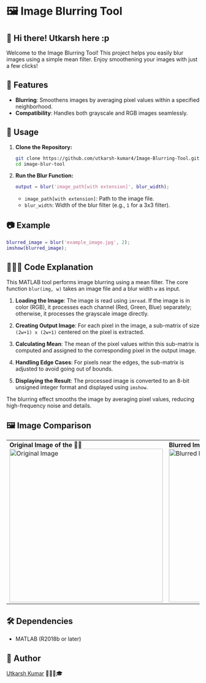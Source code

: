 # 🖼️ Image Blurring Tool

## 👋 Hi there! Utkarsh here :p
Welcome to the Image Blurring Tool! This project helps you easily blur images using a simple mean filter. Enjoy smoothening your images with just a few clicks!

## 🌟 Features
- **Blurring**: Smoothens images by averaging pixel values within a specified neighborhood.
- **Compatibility**: Handles both grayscale and RGB images seamlessly.

## 🚀 Usage

1. **Clone the Repository:**
   ```bash
   git clone https://github.com/utkarsh-kumar4/Image-Blurring-Tool.git
   cd image-blur-tool
   ```

2. **Run the Blur Function:**
   ```matlab
   output = blur('image_path[with extension]', blur_width);
   ```

   - `image_path[with extension]`: Path to the image file.
   - `blur_width`: Width of the blur filter (e.g., `1` for a 3x3 filter).

## 📷 Example

```matlab
blurred_image = blur('example_image.jpg', 2);
imshow(blurred_image);
```

## 👨🏻‍💻 Code Explanation

This MATLAB tool performs image blurring using a mean filter. The core function `blur(img, w)` takes an image file and a blur width `w` as input. 

1. **Loading the Image**: The image is read using `imread`. If the image is in color (RGB), it processes each channel (Red, Green, Blue) separately; otherwise, it processes the grayscale image directly.

2. **Creating Output Image**: For each pixel in the image, a sub-matrix of size `(2w+1) x (2w+1)` centered on the pixel is extracted. 

3. **Calculating Mean**: The mean of the pixel values within this sub-matrix is computed and assigned to the corresponding pixel in the output image.

4. **Handling Edge Cases**: For pixels near the edges, the sub-matrix is adjusted to avoid going out of bounds.

5. **Displaying the Result**: The processed image is converted to an 8-bit unsigned integer format and displayed using `imshow`.

The blurring effect smooths the image by averaging pixel values, reducing high-frequency noise and details.

## 🖼️ Image Comparison
<table>
  <tr>
    <td>
      <strong>Original Image of the 🐐👑</strong><br>
      <img src="https://github.com/utkarsh-kumar4/Image-Blurring-Tool/blob/main/messi.png" width="400" alt="Original Image">
    </td>
    <td>
      <strong>Blurred Image of the 🐐👑 [w = 10]</strong><br>
      <img src="https://github.com/utkarsh-kumar4/Image-Blurring-Tool/blob/main/messi_blurred.png" width="400" alt="Blurred Image">
    </td>
  </tr>
</table>

## 🛠️ Dependencies
- MATLAB (R2018b or later)

## 👤 Author
[Utkarsh Kumar](https://github.com/utkarsh-kumar4) 👨🏻‍💻🎓
